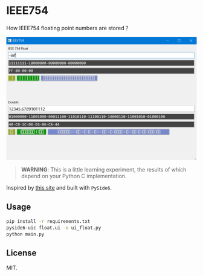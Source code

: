 # IEEE754

How IEEE754 floating point numbers are stored？

![](images/2022-10-17-08-12-30.png)


> **WARNING**: This is a little learning experiment, the results of which depend on your Python C implementation.

Inspired by [this site](https://www.h-schmidt.net/FloatConverter/IEEE754.html) and built with `PySide6`.

## Usage

```bash
pip install -r requirements.txt
pyside6-uic float.ui -o ui_float.py
python main.py
```

## License

MIT.
